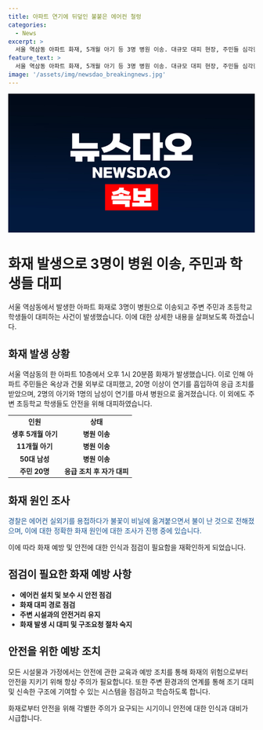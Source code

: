 ```yaml
---
title: 아파트 연기에 뒤덮인 불붙은 에어컨 철렁
categories:
  - News
excerpt: >
  서울 역삼동 아파트 화재, 5개월 아기 등 3명 병원 이송. 대규모 대피 현장, 주민들 심각한 연기 흡입. 에어컨 설치 과정에서 불 발화 가능성에 경찰 수사 집중. 사고 원인 명확 조사 중.
feature_text: >
  서울 역삼동 아파트 화재, 5개월 아기 등 3명 병원 이송. 대규모 대피 현장, 주민들 심각한 연기 흡입. 에어컨 설치 과정에서 불 발화 가능성에 경찰 수사 집중. 사고 원인 명확 조사 중.
image: '/assets/img/newsdao_breakingnews.jpg'
---
```


<p><img src="/assets/img/newsdao_breakingnews.jpg" alt="firstkoreanews 속보" /></p>

<h1>화재 발생으로 3명이 병원 이송, 주민과 학생들 대피</h1>

<p data-ke-size="size16">서울 역삼동에서 발생한 아파트 화재로 3명이 병원으로 이송되고 주변 주민과 초등학교 학생들이 대피하는 사건이 발생했습니다. 이에 대한 상세한 내용을 살펴보도록 하겠습니다.</p>

<h2 data-ke-size="size24">화재 발생 상황</h2>

<p data-ke-size="size16">서울 역삼동의 한 아파트 10층에서 오후 1시 20분쯤 화재가 발생했습니다. 이로 인해 아파트 주민들은 옥상과 건물 외부로 대피했고, 20명 이상이 연기를 흡입하여 응급 조치를 받았으며, 2명의 아기와 1명의 남성이 연기를 마셔 병원으로 옮겨졌습니다. 이 외에도 주변 초등학교 학생들도 안전을 위해 대피하였습니다.</p>

<table>
    <tr>
        <td style="text-align: center; height: 17px;"><b>인원</b></td>
        <td style="text-align: center; height: 17px;"><b>상태</b></td>
    </tr>
    <tr>
        <td style="text-align: center; height: 17px;"><b>생후 5개월 아기</b></td>
        <td style="text-align: center; height: 17px;"><b>병원 이송</b></td>
    </tr>
    <tr>
        <td style="text-align: center; height: 17px;"><b>11개월 아기</b></td>
        <td style="text-align: center; height: 17px;"><b>병원 이송</b></td>
    </tr>
    <tr>
        <td style="text-align: center; height: 17px;"><b>50대 남성</b></td>
        <td style="text-align: center; height: 17px;"><b>병원 이송</b></td>
    </tr>
    <tr>
        <td style="text-align: center; height: 17px;"><b>주민 20명</b></td>
        <td style="text-align: center; height: 17px;"><b>응급 조치 후 자가 대피</b></td>
    </tr>
</table>

<h2 data-ke-size="size24">화재 원인 조사</h2>

<p data-ke-size="size16"><span style="color: #1a5490;">경찰은 에어컨 실외기를 용접하다가 불꽃이 비닐에 옮겨붙으면서 불이 난 것으로 전해졌으며, 이에 대한 정확한 화재 원인에 대한 조사가 진행 중에 있습니다.</span></p>

<p data-ke-size="size16">이에 따라 화재 예방 및 안전에 대한 인식과 점검이 필요함을 재확인하게 되었습니다.</p>

<h2 data-ke-size="size24">점검이 필요한 화재 예방 사항</h2>

<ul>
    <li><b>에어컨 설치 및 보수 시 안전 점검</b></li>
    <li><b>화재 대피 경로 점검</b></li>
    <li><b>주변 시설과의 안전거리 유지</b></li>
    <li><b>화재 발생 시 대피 및 구조요청 절차 숙지</b></li>
</ul>

<h2 data-ke-size="size24">안전을 위한 예방 조치</h2>

<p data-ke-size="size16">모든 시설물과 가정에서는 안전에 관한 교육과 예방 조치를 통해 화재의 위험으로부터 안전을 지키기 위해 항상 주의가 필요합니다. 또한 주변 환경과의 연계를 통해 조기 대피 및 신속한 구조에 기여할 수 있는 시스템을 점검하고 학습하도록 합니다.</p>

<p data-ke-size="size16">화재로부터 안전을 위해 각별한 주의가 요구되는 시기이니 안전에 대한 인식과 대비가 시급합니다.</p>

